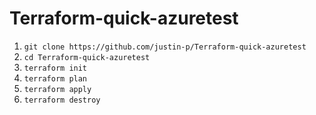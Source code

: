 # Terraform-quick-azuretest

1. `git clone https://github.com/justin-p/Terraform-quick-azuretest`
2. `cd Terraform-quick-azuretest`
3. `terraform init`
4. `terraform plan`
5. `terraform apply`
6. `terraform destroy`
